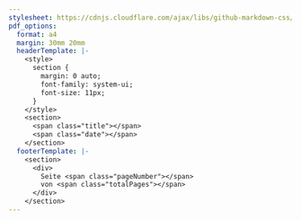 ```yaml
---
stylesheet: https://cdnjs.cloudflare.com/ajax/libs/github-markdown-css/5.1.0/github-markdown.min.css
pdf_options:
  format: a4
  margin: 30mm 20mm
  headerTemplate: |-
    <style>
      section {
        margin: 0 auto;
        font-family: system-ui;
        font-size: 11px;
      }
    </style>
    <section>
      <span class="title"></span>
      <span class="date"></span>
    </section>
  footerTemplate: |-
    <section>
      <div>
        Seite <span class="pageNumber"></span>
        von <span class="totalPages"></span>
      </div>
    </section>
---
```


